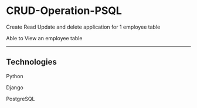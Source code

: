 # CRUD-Operation-PSQL
Create Read Update and delete application for 1 employee table

Able to View an employee table

---
## Technologies
Python

Django

PostgreSQL
